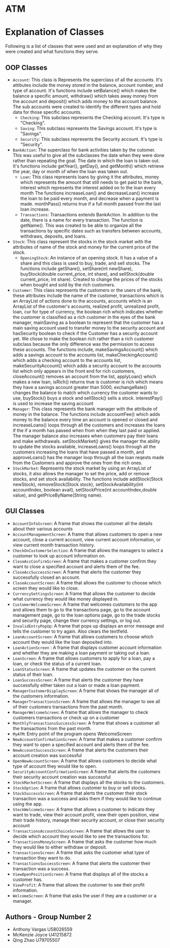 # ATM
# Explanation of Classes

Following is a list of classes that were used and an explanation of why
they were created and what functions they serve.

## OOP Classes
* `Account`: This class is Represents the superclass of all the accounts. It's attibutes include the money stored in the balance, account number, and type of account. It's functions include setBalance() which makes the balance a specific amount, withdraw() which takes away money from the account and deposit() which adds money to the account balance. The sub accounts were created to identify the different types and hold data for those specific accounts.
  * `Checking`: This subclass represents the Checking account. It's type is "Checking".
  * `Saving`: This subclass represents the Savings account. It's type is "Savings".
  * `Security`: This subclass represents the Security account. It's type is "Security".
* `BankAction`: The superclass for bank activities taken by the cutomer. This was useful to give all the subclasses the date when they were done rather than repeating the goal. The date in which the loan is taken out. It's functions include getYear(), getDay(), and getMonth() which retrieve the year, day or month of when the loan was taken out.
  * `Loan`: This class represents loans by giving it the attributes, money which represents the amount that still needs to get paid to the bank, interest which represents the interest added on to the loan every month The functions increaseLoan() and decreaseLoan() increase the loan to be paid every month, and decrease when a payment is made. monthPass() returns true if a full month passed from the last loan increase.
  * `Transactions`: Transactions extends BankAction. In addition to the date, there is a name for every transaction. The function is getName(). This was created to be able to organize all the transactions by specific dates such as transfers between accounts, withdraws, deposits, and loans. 
* `Stock`: This class represent the stocks in the stock market with the attributes of name of the stock and money for the current price of the stock.
  * `OpeningStock`: An instance of an opening stock. It has a value of a share and this class is used to buy, trade, and sell stocks. The functions include getShare(), setShare(int newShare), buyStock(double current_price, int share), and sellStock(double current_price, int share). Created to change the prices of the stocks when bought and sold by the rich customers.
* `Customer`: This class represents the customers or the users of the bank, these attributes include the name of the customer, transactions which is an ArrayList of actions done to the accounts, accounts which is an ArrayList of the customer's accounts, realized profit, unrealized profit, loan, cur for type of currency, the boolean rich which indicates whether the customer is classified as a rich customer in the eyes of the bank manager, mainSaving as a boolean to represent that the customer has a main saving account used to transfer money to the security account and hasSecurity boolean to check if the Customer has a security account yet. We chose to make the boolean rich rather than a rich customer subclass because the only difference was the permission to access these accounts. The functions include, makeSavingsAccount() which adds a savings account to the accounts list, makeCheckingAccount() which adds a checking account to the accounts list, makeSecurityAccount() which adds a security account to the accounts list which only appears in the front end for rich customers, closeAccount() removes an account from the list, applyLoan() which makes a new loan, isRich() returns true is customer is rich which means they have a savings account greater than 5000, exchangeRate() changes the balance to match which currency the customer wants to use, buyStock() buys a stock and sellStock() sells a stock. interestPay() is used to increase the saving account
* `Manager`: This class represents the bank manager with the attribute of money in the balance. The functions include accountFee() which adds money to the balance every time an account is opened or closed and increaseLoans() loops through all the customers and increases the loans if the if a month has passed when from when they last paid or applied. The manager balance also increases when customers pay their loans and make withdrawals. setStockMarket() gives the manager the ability to update the stocks available, increaseLoans() loops through all the customers increasing the loans that have passed a month, and approveLoans() has the manager loop through all the loan reqests made from the Customers and approve the ones from the rich ones. 
* `StockMarket`: Represents the stock market by using an ArrayList of stocks, it also allows the manager to set the price, add or remove stocks, and set stock availability. The functions include addStock(Stock newStock), removeStock(Stock stock), setStockAvailability(int accountIndex, boolean avail), setStockPrice(int accountIndex,double value), and getPriceByName(String name).


## GUI Classes
* `AccountInfoScreen`: A frame that shows the customer all the details about their various accounts
* `AccountManagementScreen`: A frame that allows customers to open a new account, close a current account, view current account information, or view current month transaction history.
* `CheckOnCustomerSelection`: A frame that allows the managers to select a customer to look up account information on.
* `CloseAccConfirmScreen`: A frame that makes a customer confirm they want to close a specified account and alerts them of the fee.
* `CloseAccSuccessScreen`: A frame that alerts the customer they successfully closed an account.
* `CloseAccountScreen`: A frame that allows the customer to choose which screen they would like to close.
* `CurrencySettingsScreen`: A frame that allows the customer to decide what currency they would like money displayed in.
* `CustomerWelcomeScreen`: A frame that welcomes customers to the app and allows them to go to the transactions page, go to the account management page, go to the loan options page, go to the trade stocks and security page, change their currency settings, or log out. 
* `InvalidEntryPopUp`: A frame that pops up displays an error message and tells the customer to try again. Also clears the textfield.
* `LoanAccountScreen`: A frame that allows customers to choose which account they would like the loan deposited into.
* `LoanActionScreen` : A frame that displays customer account information and whether they are making a loan payment or taking out a loan.
* `LoanScreen`: A frame that allows customers to apply for a loan, pay a loan, or check the status of a current loan.
* `LoanStatusScreen`: A frame that updates the customer on the current status of their loan.
* `LoanSuccessScreen`: A frame that alerts the customer they have successfully either taken out a loan or made a loan payment.
* `ManagerCustomerDisplayScreen`: A frame that shows the manager all of the customers information.
* `ManagerTransactionsScreen`: A frame that allows the manager to see all of their customers transactions from the past month.
* `ManagerWelcomeScreen`: A frame that allows the manager to check customers transactions or check up on a customer
* `MonthlyTransactionsSuccessScreen`: A frame that shows a customer all the transactions from the past month.
* `MyATM`: Entry point of the program opens WelcomeScreen
* `NewAccountConfirmationScreen`: A frame that makes a customer confirm they want to open a specified account and alerts them of the fee.
* `NewAccountSuccessScreen`: A frame that alerts the customers their account creation was successful 
* `OpenNewAccountScreen`: A frame that allows customers to decide what type of account they would like to open.
* `SecurityAccountConfirmationScreen`: A frame that alerts the customers their security account creation was successful 
* `StockMarketScreen`: A frame that displays all the stocks to the customers.
* `StockOption`: A frame that allows customer to buy or sell stocks.
* `StockSuccessScreen`: A frame that alerts the customer their stock transaction was a success and asks them if they would like to continue using the app.
* `StockWelcomeScreen`: A frame that allows a customer to indicate they want to trade, view their account profit, view their open position, view their trade history, manage their security account, or close their security account
* `TransactionsAccountChoiceScreen`: A frame that allows the user to decide which account they would like to see the transactions for.
* `TransactionsMoneyScreen`: A frame that asks the customer how much they would like to either withdraw or deposit.
* `TransactionsScreen`: A frame that asks the customer what type of transaction they want to do.
* `TransactionsSuccessScreen`: A frame that alerts the customer their transaction was a success.
* `ViewOpenPositionScreen`: A frame that displays all of the stocks a customer has.
* `ViewProfit`: A frame that allows the customer to see their profit information.
* `WelcomeScreen`: A frame that asks the user if they are a customer or a manager.




## Authors - Group Number 2
* Anthony Vargas U58026559
* McKenzie Joyce U41215872
* Qing Zhao U79705507
